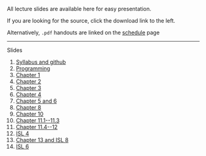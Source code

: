 

All lecture slides are available here for easy presentation.

If you are looking for the source, click the download link to the left.

Alternatively, `.pdf` handouts are linked on the [schedule](https://stats-432sp2020.github.io/schedule.html) page

---

Slides

1. [Syllabus and github](lec01.html)
1. [Programming](lec02.html)
1. [Chapter 1](lec03.html)
1. [Chapter 2](lec04.html)
1. [Chapter 3](lec05.html)
1. [Chapter 4](lec06.html)
1. [Chapter 5 and 6](lec07.html)
1. [Chapter 8](lec08.html)
1. [Chapter 10](lec09.html)
1. [Chapter 11.1--11.3](lec10.html)
1. [Chapter 11.4--12](lec11.html)
1. [ISL 4](lec12.html)
1. [Chapter 13 and ISL 8](lec13.html)
1. [ISL 6](lec14.html)